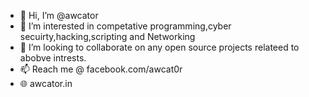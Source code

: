 - 👋 Hi, I’m @awcator
- 👀 I’m interested in competative programming,cyber secuirty,hacking,scripting and Networking
- 💞️ I’m looking to collaborate on any open source projects relateed to abobve intrests.
- 📫 Reach me @ facebook.com/awcat0r
- 🌐 awcator.in

<!---
awcator/awcator is a ✨ special ✨ repository because its `README.md` (this file) appears on your GitHub profile.
You can click the Preview link to take a look at your changes.
--->
